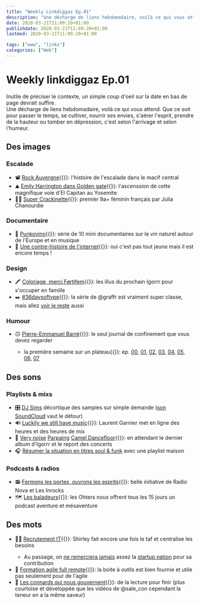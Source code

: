 ```yaml
---
title: "Weekly Linkdiggaz Ep.01"
description: "Une décharge de liens hebdomadaire, voilà ce qui vous attend. Que ce soit pour passer le temps, se cultiver, nourrir ses envies, s'aérer l'esprit, prendre de la hauteur ou tomber en dépression, c'est selon l'arrivage et selon l'humeur."
date: 2020-03-21T11:09:20+01:00
publishdate: 2020-03-21T11:09:20+01:00
lastmod: 2020-03-21T11:09:20+01:00

tags: ["www", "links"]
categories: ["Web"]
---
```


# Weekly linkdiggaz Ep.01

Inutile de préciser le contexte, un simple coup d'oeil sur la date en bas de page devrait suffire.  
Une décharge de liens hebdomadaire, voilà ce qui vous attend. Que ce soit pour passer le temps, se cultiver, nourrir ses envies, s'aérer l'esprit, prendre de la hauteur ou tomber en dépression, c'est selon l'arrivage et selon l'humeur.

## Des images

### Escalade

- 📽️ [Rock Auvergne](https://vimeo.com/336043326){{<nbsp>}}: l'histoire de l'escalade dans le macif central
- ⛰️ [Emily Harrington dans Golden gate](https://www.youtube.com/watch?v=ccPYyF-plQY&feature=youtu.be&sf119533053=1){{<nbsp>}}: l'ascenssion de cette magnifique voie d'El Capitan au Yosemite
- 🧗‍♀️ [Super Crackinette](https://www.instagram.com/p/B944QjrpnT8/){{<nbsp>}}: premier 9a+ féminin français par Julia Chanourdie

### Documentaire

- 🍷 [Punkovino](https://www.arte.tv/fr/videos/RC-017612/punkovino/){{<nbsp>}}: série de 10 mini documentaires sur le vin naturel autour de l'Europe et en musique
- 👾 [Une contre-histoire de l'internet](https://boutique.arte.tv/detail/contre_histoire_internet){{<nbsp>}}: oui c'est pas tout jeune mais il est encore temps !

### Design

- 🖍️ [Coloriage, merci Førtifem](https://twitter.com/Fortifem/status/1241011793939648512){{<nbsp>}}: les illus du prochain Igorrr pour s'occuper en famille
- ✒️ [#36daysoftype](https://www.instagram.com/graffr/){{<nbsp>}}: la série de @graffr est vraiment super classe, mais allez [voir le reste](https://www.instagram.com/explore/tags/36daysoftype/) aussi

### Humour

- 🙃 [Pierre-Emmanuel Barré](https://twitter.com/sale_con){{<nbsp>}}: le seul journal de confinement que vous devez regarder
  - la première semaine sur un plateau{{<nbsp>}}:  ep. [00](https://twitter.com/Sale_Con/status/1238527213630361600?s=20), [01](https://twitter.com/Sale_Con/status/1238857895300775944?s=20), [02](https://twitter.com/Sale_Con/status/1239167374185594883?s=20), [03](https://twitter.com/Sale_Con/status/1239553755080790017?s=20), [04](https://twitter.com/Sale_Con/status/1239932388261666820?s=20), [05](https://twitter.com/Sale_Con/status/1240307777836388360?s=20), [06](https://twitter.com/Sale_Con/status/1240641645823041537?s=20), [07](https://twitter.com/Sale_Con/status/1241031588596592645?s=20)

## Des sons

### Playlists & mixs

- 🎛️ [DJ Sims](https://twitter.com/sims_samples/status/1238819195904823298) décortique des samples sur simple demande ([son SoundCloud](https://soundcloud.com/now-futur) vaut le détour)
- 🔊 [Luckily we still have music](https://soundcloud.com/laurent-garnier/sets/lg-contact-tokyo-7-hour-set){{<nbsp>}}: Laurent Garnier met en ligne des heures et des heures de mix
- 📯 [Very noise](https://www.youtube.com/watch?v=Osqf4oIK0E8) [Parpaing](https://www.youtube.com/watch?v=urU5JS4Eb-k) [Camel Dancefloor](https://www.youtube.com/watch?v=tZ3KObtDaGw){{<nbsp>}}: en attendant le dernier album d'Igorrr et le report des concerts
- 🎧 [Résumer la situation en titres soul & funk](https://open.spotify.com/playlist/3K9OFhhZ2j4lpQPUGxt4fg?si=IxoHOx6XQ8iv_SVBsOklwQ) avec une playlist maison

### Podcasts & radios

- 📻 [Fermons les portes, ouvrons les esprits](https://www.nova.fr/reste-ouvert){{<nbsp>}}: belle initiative de Radio Nova et Les Inrocks
- 🗺️ [Les baladeurs](https://www.lesothers.com/podcast-les-baladeurs){{<nbsp>}}: les Ohters nous offrent tous les 15 jours un podcast aventure et mésaventure

## Des mots

- 👨‍💻 [Recrutement IT](https://twitter.com/shirleyalmosni/status/1241296911862321154){{<nbsp>}}: Shirley fait encore une fois le taf et centralise les besoins
  - Au passage, on [ne remerciera jamais](https://twitter.com/shirleyalmosni/status/1241107099884584965) assez la [startup nation](https://twitter.com/shirleyalmosni/status/1240569333140590592) pour sa contribution
- 🧰 [Formation agile full remote](https://nrichand.github.io/remote-agile-training/){{<nbsp>}}: la boite à outils est bien fournie et utile pas seulement pour de l'agile
- 📰 [Les connards qui nous gouvernent](https://blog.mondediplo.net/les-connards-qui-nous-gouvernent){{<nbsp>}}: de la lecture pour finir (plus courtoise et développée que les vidéos de @sale_con cependant la teneur en a la même saveur)
